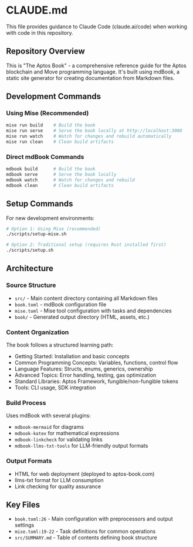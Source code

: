 # CLAUDE.md

This file provides guidance to Claude Code (claude.ai/code) when working with code in this repository.

## Repository Overview

This is "The Aptos Book" - a comprehensive reference guide for the Aptos blockchain and Move programming language. It's built using mdBook, a static site generator for creating documentation from Markdown files.

## Development Commands

### Using Mise (Recommended)

```bash
mise run build    # Build the book
mise run serve    # Serve the book locally at http://localhost:3000
mise run watch    # Watch for changes and rebuild automatically
mise run clean    # Clean build artifacts
```

### Direct mdBook Commands

```bash
mdbook build      # Build the book
mdbook serve      # Serve the book locally
mdbook watch      # Watch for changes and rebuild
mdbook clean      # Clean build artifacts
```

## Setup Commands

For new development environments:

```bash
# Option 1: Using Mise (recommended)
./scripts/setup-mise.sh

# Option 2: Traditional setup (requires Rust installed first)
./scripts/setup.sh
```

## Architecture

### Source Structure

- `src/` - Main content directory containing all Markdown files
- `book.toml` - mdBook configuration file
- `mise.toml` - Mise tool configuration with tasks and dependencies
- `book/` - Generated output directory (HTML, assets, etc.)

### Content Organization

The book follows a structured learning path:

- Getting Started: Installation and basic concepts
- Common Programming Concepts: Variables, functions, control flow
- Language Features: Structs, enums, generics, ownership
- Advanced Topics: Error handling, testing, gas optimization
- Standard Libraries: Aptos Framework, fungible/non-fungible tokens
- Tools: CLI usage, SDK integration

### Build Process

Uses mdBook with several plugins:

- `mdbook-mermaid` for diagrams
- `mdbook-katex` for mathematical expressions
- `mdbook-linkcheck` for validating links
- `mdbook-llms-txt-tools` for LLM-friendly output formats

### Output Formats

- HTML for web deployment (deployed to aptos-book.com)
- llms-txt format for LLM consumption
- Link checking for quality assurance

## Key Files

- `book.toml:26` - Main configuration with preprocessors and output settings
- `mise.toml:19-22` - Task definitions for common operations
- `src/SUMMARY.md` - Table of contents defining book structure